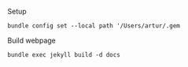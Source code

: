 Setup

    bundle config set --local path '/Users/artur/.gem


Build webpage

    bundle exec jekyll build -d docs
